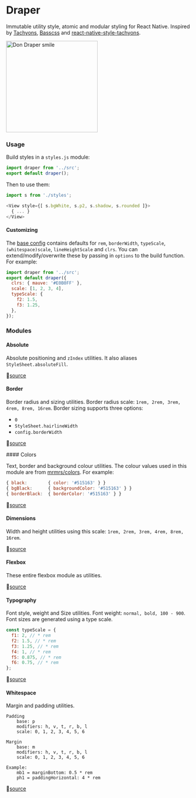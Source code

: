 # Draper

Immutable utility style, atomic and modular styling for React Native. Inspired by [Tachyons](http://tachyons.io), [Basscss](http://www.basscss.com) and [react-native-style-tachyons](https://github.com/tachyons-css/react-native-style-tachyons).

<image alt="Don Draper smile" src="draper.gif" width="250">

### Usage

Build styles in a `styles.js` module:

```js
import draper from '../src';
export default draper();
```

Then to use them:

```js
import s from './styles';

<View style={[ s.bgWhite, s.p2, s.shadow, s.rounded ]}>
  { ... }
</View>
```

#### Customizing

The [base config](https://github.com/winkerVSbecks/draper/blob/master/src/config.js) contains defaults for `rem`, `borderWidth`, `typeScale`, `(whitespace)scale`, `lineHeightScale` and `clrs`. You can extend/modify/overwrite these by passing in `options` to the build function. For example:

```js
import draper from '../src';
export default draper({
  clrs: { mauve: '#E0B0FF' },
  scale: [1, 2, 3, 4],
  typeScale: {
    f2: 1.5,
    f3: 1.25,
  },
});
```

### Modules

#### Absolute
Absolute positioning and `zIndex` utilities. It also aliases `StyleSheet.absoluteFill`.

📑[source](https://github.com/winkerVSbecks/draper/blob/master/src/absolute.js)


#### Border
Border radius and sizing utilities. Border radius scale: `1rem, 2rem, 3rem, 4rem, 8rem, 16rem`. Border sizing supports three options:

- `0`
- `StyleSheet.hairlineWidth`
- `config.borderWidth`

📑[source](https://github.com/winkerVSbecks/draper/blob/master/src/border.js)


#### Colors

Text, border and background colour utilities. The colour values used in this module are from [mrmrs/colors](http://clrs.cc). For example:

```js
{ black:        { color: '#515163' } }
{ bgBlack:      { backgroundColor: '#515163' } }
{ borderBlack:  { borderColor: '#515163' } }
```
📑[source](https://github.com/winkerVSbecks/draper/blob/master/src/colors.js)


#### Dimensions
Width and height utilities using this scale: `1rem, 2rem, 3rem, 4rem, 8rem, 16rem`.

📑[source](https://github.com/winkerVSbecks/draper/blob/master/src/dimensions.js)


#### Flexbox
These entire flexbox module as utilities.

📑[source](https://github.com/winkerVSbecks/draper/blob/master/src/flexbox.js)


#### Typography
Font style, weight and Size utilities. Font weight: `normal, bold, 100 - 900`. Font sizes are generated using a type scale.

```js
const typeScale = {
  f1: 2, // * rem
  f2: 1.5, // * rem
  f3: 1.25, // * rem
  f4: 1, // * rem
  f5: 0.875, // * rem
  f6: 0.75, // * rem
};
```
📑[source](https://github.com/winkerVSbecks/draper/blob/master/src/typography.js)


#### Whitespace
Margin and padding utilities.

```
Padding
	base: p
	modifiers: h, v, t, r, b, l
	scale: 0, 1, 2, 3, 4, 5, 6

Margin
	base: m
	modifiers: h, v, t, r, b, l
	scale: 0, 1, 2, 3, 4, 5, 6

Example:
	mb1 = marginBottom: 0.5 * rem
	ph1 = paddingHorizontal: 4 * rem
```
📑[source](https://github.com/winkerVSbecks/draper/blob/master/src/whitespace.js)
